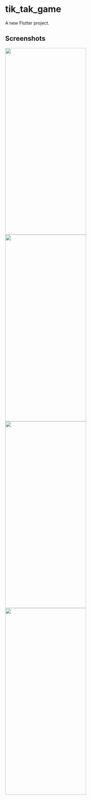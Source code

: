 # tik_tak_game

A new Flutter project.

## Screenshots

<img src="https://github.com/Marriiamm/tik-tak-teo-game/assets/125306697/072709e3-3bb6-4838-9d16-e3276d816813.jpg" width="260" height="600">
<img src="https://github.com/Marriiamm/tik-tak-teo-game/assets/125306697/9192d8ca-c495-4dda-844c-8193ca499d93.jpg" width="260" height="600">
<img src="https://github.com/Marriiamm/tik-tak-teo-game/assets/125306697/754c7b75-9f61-47f4-8ece-9a1b4872fe64.jpg" width="260" height="600">
<img src="https://github.com/Marriiamm/tik-tak-teo-game/assets/125306697/e6e6633c-2789-4839-aeaf-88b4a484c32d.jpg" width="260" height="600">

